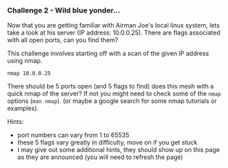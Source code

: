 ### Challenge 2 - Wild blue yonder...
Now that you are getting familiar with Airman Joe's local linux system, lets 
take a look at his server (IP address: 10.0.0.25).  There are flags 
associated with all open ports, can you find them?

This challenge involves starting off with a scan of the given IP address using
nmap.
```
nmap 10.0.0.25
```

There should be 5 ports open (and 5 flags to find) does this mesh with a quick nmap of the server?
If not you might need to check some of the `nmap` options (`man nmap`).
(or maybe a google search for some nmap tutorials or examples).

Hints: 
* port numbers can vary from 1 to 65535
* these 5 flags vary greatly in difficulty, move on if you get stuck
* I may give out some additional hints, they should show up on this page as they
  are announced (you will need to refresh the page)


